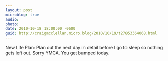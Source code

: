 ```yaml
---
layout: post
microblog: true
audio: 
photo: 
date: 2010-10-18 18:00:00 -0600
guid: http://craigmcclellan.micro.blog/2010/10/19/t27853364068.html
---
```

New Life Plan: Plan out the next day in detail before I go to sleep so nothing gets left out.  Sorry YMCA.  You get bumped today.
